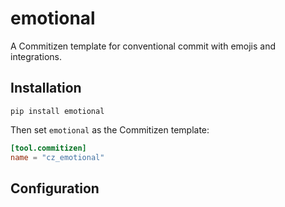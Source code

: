 # emotional

A Commitizen template for conventional commit with emojis and integrations.

## Installation

```shell
pip install emotional
```

Then set `emotional` as the Commitizen template:

```toml
[tool.commitizen]
name = "cz_emotional"
```

## Configuration
